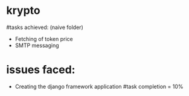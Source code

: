 # krypto

#tasks achieved: (naive folder)
- Fetching of token price
- SMTP messaging
# issues faced: 
- Creating the django framework application
#task completion = 10%
